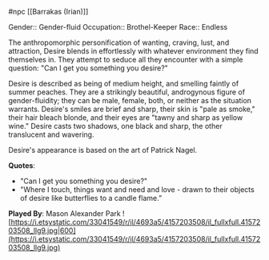 #npc [[Barrakas (Irian)]]

Gender:: Gender-fluid
Occupation:: Brothel-Keeper
Race:: Endless

The anthropomorphic personification of wanting, craving, lust, and attraction, Desire blends in effortlessly with whatever environment they find themselves in. They attempt to seduce all they encounter with a simple question: "Can I get you something you desire?"

Desire is described as being of medium height, and smelling faintly of summer peaches. They are a strikingly beautiful, androgynous figure of gender-fluidity; they can be male, female, both, or neither as the situation warrants. Desire's smiles are brief and sharp, their skin is "pale as smoke," their hair bleach blonde, and their eyes are "tawny and sharp as yellow wine." Desire casts two shadows, one black and sharp, the other translucent and wavering.

Desire's appearance is based on the art of Patrick Nagel.

**Quotes**:
- "Can I get you something you desire?"
- "Where I touch, things want and need and love - drawn to their objects of desire like butterflies to a candle flame.”

**Played By**: Mason Alexander Park
![https://i.etsystatic.com/33041549/r/il/4693a5/4157203508/il_fullxfull.4157203508_llg9.jpg|600](https://i.etsystatic.com/33041549/r/il/4693a5/4157203508/il_fullxfull.4157203508_llg9.jpg)